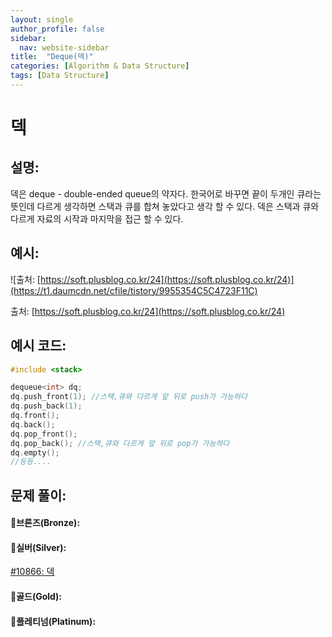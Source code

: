 ```yaml
---
layout: single
author_profile: false
sidebar:
  nav: website-sidebar
title:  "Deque(덱)"
categories: [Algorithm & Data Structure]
tags: [Data Structure]
---
```

# 덱

## 설명:

덱은 deque - double-ended queue의 약자다. 한국어로 바꾸면 끝이 두개인 큐라는 뜻인데 다르게 생각하면 스택과 큐를 합쳐 놓았다고 생각 할 수 있다. 덱은 스택과 큐와 다르게 자료의 시작과 마지막을 접근 할 수 있다.

## 예시:

![출처: [https://soft.plusblog.co.kr/24](https://soft.plusblog.co.kr/24)](https://t1.daumcdn.net/cfile/tistory/9955354C5C4723F11C)

출처: [https://soft.plusblog.co.kr/24](https://soft.plusblog.co.kr/24)

## 예시 코드:

```cpp
#include <stack>

dequeue<int> dq;
dq.push_front(1); //스택,큐와 다르게 앞 뒤로 push가 가능하다
dq.push_back(1);
dq.front(); 
dq.back();
dq.pop_front();
dq.pop_back(); //스택,큐와 다르게 앞 뒤로 pop가 가능하다
dq.empty();
//등등....
```

## 문제 풀이:

#### 🥉브론즈(Bronze):

#### 🥈실버(Silver):

[#10866: 덱](%E1%84%83%E1%85%A6%E1%86%A8%20946c5fe652b74808b3c3981508d395a6/#10866%20%E1%84%83%E1%85%A6%E1%86%A8%205931dfe6d1b7408aabadd7a7bf54a33a.md)

#### 🥇골드(Gold):

#### 👑플레티넘(Platinum):
